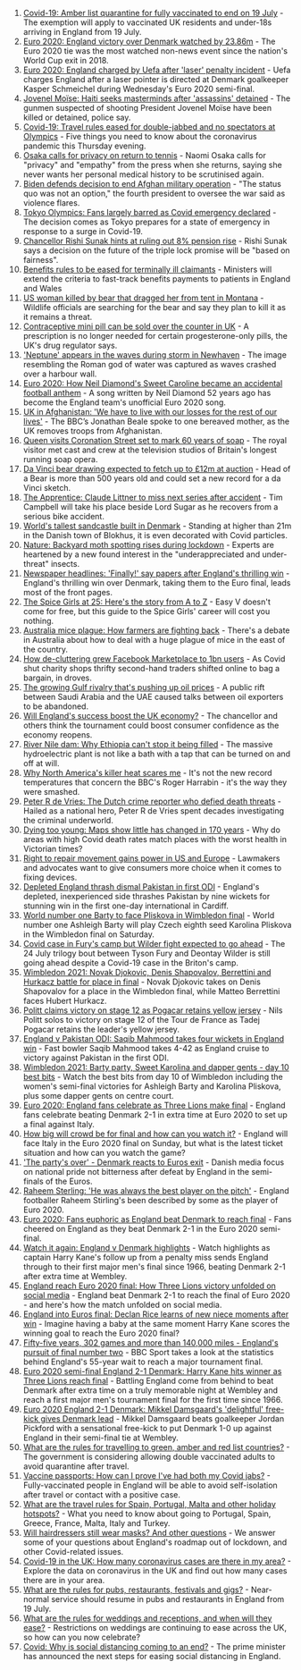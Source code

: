 1. [Covid-19: Amber list quarantine for fully vaccinated to end on 19 July](https://www.bbc.co.uk/news/uk-57763173) - The exemption will apply to vaccinated UK residents and under-18s arriving in England from 19 July.
2. [Euro 2020: England victory over Denmark watched by 23.86m](https://www.bbc.co.uk/news/entertainment-arts-57763355) - The Euro 2020 tie was the most watched non-news event since the nation's World Cup exit in 2018.
3. [Euro 2020: England charged by Uefa after 'laser' penalty incident](https://www.bbc.co.uk/sport/football/57763001) - Uefa charges England after a laser pointer is directed at Denmark goalkeeper Kasper Schmeichel during Wednesday's Euro 2020 semi-final.
4. [Jovenel Moïse: Haiti seeks masterminds after 'assassins' detained](https://www.bbc.co.uk/news/world-latin-america-57766749) - The gunmen suspected of shooting President Jovenel Moïse have been killed or detained, police say.
5. [Covid-19: Travel rules eased for double-jabbed and no spectators at Olympics](https://www.bbc.co.uk/news/uk-57767035) - Five things you need to know about the coronavirus pandemic this Thursday evening.
6. [Osaka calls for privacy on return to tennis](https://www.bbc.co.uk/sport/tennis/57767495) - Naomi Osaka calls for "privacy" and "empathy" from the press when she returns, saying she never wants her personal medical history to be scrutinised again.
7. [Biden defends decision to end Afghan military operation](https://www.bbc.co.uk/news/world-us-canada-57770436) - "The status quo was not an option," the fourth president to oversee the war said as violence flares.
8. [Tokyo Olympics: Fans largely barred as Covid emergency declared](https://www.bbc.co.uk/news/world-asia-57760883) - The decision comes as Tokyo prepares for a state of emergency in response to a surge in Covid-19.
9. [Chancellor Rishi Sunak hints at ruling out 8% pension rise](https://www.bbc.co.uk/news/business-57762787) - Rishi Sunak says a decision on the future of the triple lock promise will be "based on fairness".
10. [Benefits rules to be eased for terminally ill claimants](https://www.bbc.co.uk/news/uk-politics-57767375) - Ministers will extend the criteria to fast-track benefits payments to patients in England and Wales
11. [US woman killed by bear that dragged her from tent in Montana](https://www.bbc.co.uk/news/world-us-canada-57763443) - Wildlife officials are searching for the bear and say they plan to kill it as it remains a threat.
12. [Contraceptive mini pill can be sold over the counter in UK](https://www.bbc.co.uk/news/health-57384096) - A prescription is no longer needed for certain progesterone-only pills, the UK's drug regulator says.
13. ['Neptune' appears in the waves during storm in Newhaven](https://www.bbc.co.uk/news/uk-england-sussex-57770547) - The image resembling the Roman god of water was captured as waves crashed over a harbour wall.
14. [Euro 2020: How Neil Diamond's Sweet Caroline became an accidental football anthem](https://www.bbc.co.uk/news/entertainment-arts-57761227) - A song written by Neil Diamond 52 years ago has become the England team's unofficial Euro 2020 song.
15. [UK in Afghanistan: 'We have to live with our losses for the rest of our lives'](https://www.bbc.co.uk/news/uk-57768079) - The BBC’s Jonathan Beale spoke to one bereaved mother, as the UK removes troops from Afghanistan.
16. [Queen visits Coronation Street set to mark 60 years of soap](https://www.bbc.co.uk/news/uk-england-manchester-57764192) - The royal visitor met cast and crew at the television studios of Britain's longest running soap opera.
17. [Da Vinci bear drawing expected to fetch up to £12m at auction](https://www.bbc.co.uk/news/world-europe-57735318) - Head of a Bear is more than 500 years old and could set a new record for a da Vinci sketch.
18. [The Apprentice: Claude Littner to miss next series after accident](https://www.bbc.co.uk/news/entertainment-arts-57761478) - Tim Campbell will take his place beside Lord Sugar as he recovers from a serious bike accident.
19. [World's tallest sandcastle built in Denmark](https://www.bbc.co.uk/news/world-europe-57757530) - Standing at higher than 21m in the Danish town of Blokhus, it is even decorated with Covid particles.
20. [Nature: Backyard moth spotting rises during lockdown](https://www.bbc.co.uk/news/science-environment-57742701) - Experts are heartened by a new found interest in the "underappreciated and under-threat" insects.
21. [Newspaper headlines: 'Finally!' say papers after England's thrilling win](https://www.bbc.co.uk/news/blogs-the-papers-57758220) - England's thrilling win over Denmark, taking them to the Euro final, leads most of the front pages.
22. [The Spice Girls at 25: Here's the story from A to Z](https://www.bbc.co.uk/news/entertainment-arts-57734073) - Easy V doesn't come for free, but this guide to the Spice Girls' career will cost you nothing.
23. [Australia mice plague: How farmers are fighting back](https://www.bbc.co.uk/news/world-australia-57698822) - There's a debate in Australia about how to deal with a huge plague of mice in the east of the country.
24. [How de-cluttering grew Facebook Marketplace to 1bn users](https://www.bbc.co.uk/news/business-57733724) - As Covid shut charity shops thrifty second-hand traders shifted online to bag a bargain, in droves.
25. [The growing Gulf rivalry that's pushing up oil prices](https://www.bbc.co.uk/news/world-middle-east-57753667) - A public rift between Saudi Arabia and the UAE caused talks between oil exporters to be abandoned.
26. [Will England's success boost the UK economy?](https://www.bbc.co.uk/news/business-57746627) - The chancellor and others think the tournament could boost consumer confidence as the economy reopens.
27. [River Nile dam: Why Ethiopia can't stop it being filled](https://www.bbc.co.uk/news/world-africa-53432948) - The massive hydroelectric plant is not like a bath with a tap that can be turned on and off at will.
28. [Why North America's killer heat scares me](https://www.bbc.co.uk/news/world-us-canada-57729502) - It's not the new record temperatures that concern the BBC's Roger Harrabin - it's the way they were smashed.
29. [Peter R de Vries: The Dutch crime reporter who defied death threats](https://www.bbc.co.uk/news/world-europe-57753547) - Hailed as a national hero, Peter R de Vries spent decades investigating the criminal underworld.
30. [Dying too young: Maps show little has changed in 170 years](https://www.bbc.co.uk/news/health-57730353) - Why do areas with high Covid death rates match places with the worst health in Victorian times?
31. [Right to repair movement gains power in US and Europe](https://www.bbc.co.uk/news/technology-57744091) - Lawmakers and advocates want to give consumers more choice when it comes to fixing devices.
32. [Depleted England thrash dismal Pakistan in first ODI](https://www.bbc.co.uk/sport/cricket/57765815) - England's depleted, inexperienced side thrashes Pakistan by nine wickets for stunning win in the first one-day international in Cardiff.
33. [World number one Barty to face Pliskova in Wimbledon final](https://www.bbc.co.uk/sport/tennis/57766276) - World number one Ashleigh Barty will play Czech eighth seed Karolina Pliskova in the Wimbledon final on Saturday.
34. [Covid case in Fury's camp but Wilder fight expected to go ahead](https://www.bbc.co.uk/sport/boxing/57770810) - The 24 July trilogy bout between Tyson Fury and Deontay Wilder is still going ahead despite a Covid-19 case in the Briton's camp.
35. [Wimbledon 2021: Novak Djokovic, Denis Shapovalov, Berrettini and Hurkacz battle for place in final](https://www.bbc.co.uk/sport/tennis/57764826) - Novak Djokovic takes on Denis Shapovalov for a place in the Wimbledon final, while Matteo Berrettini faces Hubert Hurkacz.
36. [Politt claims victory on stage 12 as Pogacar retains yellow jersey](https://www.bbc.co.uk/sport/cycling/57768351) - Nils Politt solos to victory on stage 12 of the Tour de France as Tadej Pogacar retains the leader's yellow jersey.
37. [England v Pakistan ODI: Saqib Mahmood takes four wickets in England win](https://www.bbc.co.uk/sport/av/cricket/57765608) - Fast bowler Saqib Mahmood takes 4-42 as England cruise to victory against Pakistan in the first ODI.
38. [Wimbledon 2021: Barty party, Sweet Karolina and dapper gents - day 10 best bits](https://www.bbc.co.uk/sport/av/tennis/57772008) - Watch the best bits from day 10 of Wimbledon including the women's semi-final victories for Ashleigh Barty and Karolina Pliskova, plus some dapper gents on centre court.
39. [Euro 2020: England fans celebrate as Three Lions make final](https://www.bbc.co.uk/news/uk-england-57758930) - England fans celebrate beating Denmark 2-1 in extra time at Euro 2020 to set up a final against Italy.
40. [How big will crowd be for final and how can you watch it?](https://www.bbc.co.uk/sport/football/57753948) - England will face Italy in the Euro 2020 final on Sunday, but what is the latest ticket situation and how can you watch the game?
41. ['The party's over' - Denmark reacts to Euros exit](https://www.bbc.co.uk/news/world-europe-57760685) - Danish media focus on national pride not bitterness after defeat by England in the semi-finals of the Euros.
42. [Raheem Sterling: 'He was always the best player on the pitch'](https://www.bbc.co.uk/news/newsbeat-57762322) - England footballer Raheem Stirling's been described by some as the player of Euro 2020.
43. [Euro 2020: Fans euphoric as England beat Denmark to reach final](https://www.bbc.co.uk/news/in-pictures-57743446) - Fans cheered on England as they beat Denmark 2-1 in the Euro 2020 semi-final.
44. [Watch it again: England v Denmark highlights](https://www.bbc.co.uk/sport/av/football/57758390) - Watch highlights as captain Harry Kane's follow up from a penalty miss sends England through to their first major men's final since 1966, beating Denmark 2-1 after extra time at Wembley.
45. [England reach Euro 2020 final: How Three Lions victory unfolded on social media](https://www.bbc.co.uk/sport/football/57758140) - England beat Denmark 2-1 to reach the final of Euro 2020 - and here's how the match unfolded on social media.
46. [England into Euros final: Declan Rice learns of new niece moments after win](https://www.bbc.co.uk/sport/football/57758633) - Imagine having a baby at the same moment Harry Kane scores the winning goal to reach the Euro 2020 final?
47. [Fifty-five years, 302 games and more than 140,000 miles - England's pursuit of final number two](https://www.bbc.co.uk/sport/football/57734046) - BBC Sport takes a look at the statistics behind England's 55-year wait to reach a major tournament final.
48. [Euro 2020 semi-final England 2-1 Denmark: Harry Kane hits winner as Three Lions reach final](https://www.bbc.co.uk/sport/football/51198755) - Battling England come from behind to beat Denmark after extra time on a truly memorable night at Wembley and reach a first major men's tournament final for the first time since 1966.
49. [Euro 2020 England 2-1 Denmark: Mikkel Damsgaard's 'delightful' free-kick gives Denmark lead](https://www.bbc.co.uk/sport/av/football/57757682) - Mikkel Damsgaard beats goalkeeper Jordan Pickford with a sensational free-kick to put Denmark 1-0 up against England in their semi-final tie at Wembley.
50. [What are the rules for travelling to green, amber and red list countries?](https://www.bbc.co.uk/news/explainers-52544307) - The government is considering allowing double vaccinated adults to avoid quarantine after travel.
51. [Vaccine passports: How can I prove I've had both my Covid jabs?](https://www.bbc.co.uk/news/explainers-55718553) - Fully-vaccinated people in England will be able to avoid self-isolation after travel or contact with a positive case.
52. [What are the travel rules for Spain, Portugal, Malta and other holiday hotspots?](https://www.bbc.co.uk/news/explainers-56997931) - What you need to know about going to Portugal, Spain, Greece, France, Malta, Italy and Turkey.
53. [Will hairdressers still wear masks? And other questions](https://www.bbc.co.uk/news/world-asia-china-51176409) - We answer some of your questions about England's roadmap out of lockdown, and other Covid-related issues.
54. [Covid-19 in the UK: How many coronavirus cases are there in my area?](https://www.bbc.co.uk/news/uk-51768274) - Explore the data on coronavirus in the UK and find out how many cases there are in your area.
55. [What are the rules for pubs, restaurants, festivals and gigs?](https://www.bbc.co.uk/news/business-52977388) - Near-normal service should resume in pubs and restaurants in England from 19 July.
56. [What are the rules for weddings and receptions, and when will they ease?](https://www.bbc.co.uk/news/explainers-52811509) - Restrictions on weddings are continuing to ease across the UK, so how can you now celebrate?
57. [Covid: Why is social distancing coming to an end?](https://www.bbc.co.uk/news/uk-51506729) - The prime minister has announced the next steps for easing social distancing in England.
